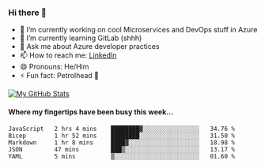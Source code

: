 ### Hi there 👋

- 🔭 I’m currently working on cool Microservices and DevOps stuff in Azure
- 🌱 I’m currently learning GitLab (shhh)
- 💬 Ask me about Azure developer practices
- 📫 How to reach me: [LinkedIn](https://www.linkedin.com/in/gordonbyers/)
- 😄 Pronouns: He/Him 
- ⚡ Fun fact: Petrolhead 🚙

[![My GitHub Stats](https://github-readme-stats.vercel.app/api/?username=gordonby&count_private=true&theme=tokyonight&showicons=true)]()
<!--[![My GitHub Language Stats](https://github-readme-stats.vercel.app/api/top-langs/?username=gordonby&langs_count=5&theme=tokyonight)]()-->

#### Where my fingertips have been busy this week... 
<!--START_SECTION:waka-->

```text
JavaScript   2 hrs 4 mins    ████████▓░░░░░░░░░░░░░░░░   34.76 %
Bicep        1 hr 52 mins    ████████░░░░░░░░░░░░░░░░░   31.50 %
Markdown     1 hr 8 mins     ████▓░░░░░░░░░░░░░░░░░░░░   18.98 %
JSON         47 mins         ███▒░░░░░░░░░░░░░░░░░░░░░   13.17 %
YAML         5 mins          ▒░░░░░░░░░░░░░░░░░░░░░░░░   01.60 %
```

<!--END_SECTION:waka-->
